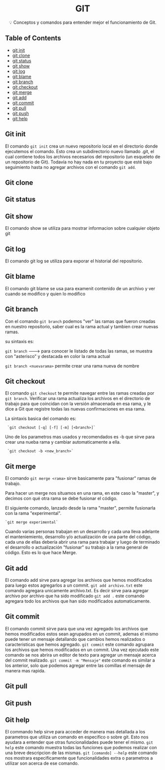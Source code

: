 <h1 align="center">GIT</h1>
<p align = "center">💡 Conceptos y comandos para entender mejor el funcionamiento de Git.</p>

## Table of Contents

- [git init](#init)
- [git clone](#clone)
- [git status](#status)
- [git show](#show)
- [git log](#log)
- [git blame](#blame)
- [git branch](#branch)
- [git checkout](#checkout)
- [git merge](#merge)
- [git add](#add)
- [git commit](#commit)
- [git pull](#pull)
- [git push](#push)
- [git help](#help)

## Git init<a name = "init"></a>

El comando `git init` crea un nuevo repositorio local en el directorio donde ejecutemos el comando.
Esto crea un subdirectorio nuevo llamado .git, el cual contiene todos los archivos necesarios del repositorio (un esqueleto de un repositorio de Git). 
Todavía no hay nada en tu proyecto que esté bajo seguimiento hasta no agregar archivos con el comando `git add`.

## Git clone<a name = "clone"></a>

## Git status <a name = "status"></a>

## Git show <a name = "show"></a>
El comando show se utiliza para mostrar informacion sobre cualquier objeto git 

## Git log <a name = "log"></a>
El comando git log se utiliza para exporar el historial del repositorio.

## Git blame <a name = "blame"></a>
El comando git blame se usa para examenit contenido de un archivo y ver cuando se modifico y quien lo modifico

## Git branch <a name = "branch"></a>

Con el comando `git branch` podemos "ver" las ramas que fueron creadas en nuestro repositorio, saber cual es la rama actual y tambien crear nuevas ramas.

su sintaxis es:

`git branch`   ---> para conocer le listado de todas las ramas, se muestra con "asterisco"<nombre> y destacada en color la rama actual

`git branch <nuevarama>` permite crear una rama nueva de nombre <nuevarama>


## Git checkout <a name = "checkout"></a>

El comando `git checkout` te permite navegar entre las ramas creadas por `git branch`. Verificar una rama actualiza los archivos en el directorio de trabajo para que coincidan con la versión almacenada en esa rama, y ​​le dice a Git que registre todas las nuevas confirmaciones en esa rama.

La sintaxis basica del comando es:

     `git checkout [-q] [-f] [-m] [<branch>]`


   Uno de los parametros mas usados y recomendados es -b que sirve para crear una nueba rama y cambiar automaticamente a ella.

     `git checkout -b <new_branch>`

## Git merge <a name = "merge"></a>

El comando `git merge <rama>` sirve basicamente para "fusionar" ramas de trabajo.

Para hacer un merge nos situamos en una rama, en este caso la "master", y decimos con qué otra rama se debe fusionar el código.

El siguiente comando, lanzado desde la rama "master", permite fusionarla con la rama "experimental".

	`git merge experimental`

Cuando varias personas trabajan en un desarrollo y cada una lleva adelante el manteniemiento, desarrollo y/o actualización de una parte del código, cada una de ellas debería abrir una rama para trabajar y luego de terminado el desarrollo o actualización "fusionar" su trabajo a la rama general de código.
Esto es lo que hace Merge.


## Git add <a name = "add"></a>
El comando add sirve para agregar los archivos que hemos modificados para luego estos agregarlos a un commit.
`git add archivo.txt` este comando agregara unicamente archivo.txt. Es decir sirve para agregar archivo por archivo que ha sido modificado
`git add .` este comando agregara todo los archivos que han sido modificados automaticamente.
## Git commit <a name = "commit"></a>
El comando commit sirve para que una vez agregado los archivos que hemos modificados estos sean agrupados en un commit, ademas el mismo puede tener un mensaje detallando que cambios hemos realizados o caracteristicas que hemos agregado.
`git commit` este comando agrupara los archivos que hemos modificados en un commit. Una vez ejecutado este comando se nos abrira un editor de texto para agregar un mensaje acerca del commit realizado.
`git commit -m "Mensaje"` este comando es similar a los anterior, solo que podemos agregar entre las comillas el mensaje de manera mas rapida.
## Git pull <a name = "pull"></a>

## Git push <a name = "push"></a>

## Git help <a name = "help"></a>
El commando help sirve para acceder de manera mas detallada a los parametros que utiliza un comando en especifico o sobre git. Esto nos ayudara a entender que otras funcionalidades puede tener el mismo.
`git help` este comando muestra todas las funciones que podemos realizar con una breve descripcion de las mismas.
`git [comando] --help` este comando nos mostrara especificamente que funcionalidades extra o parametros a utilizar son acerca de ese comando.
